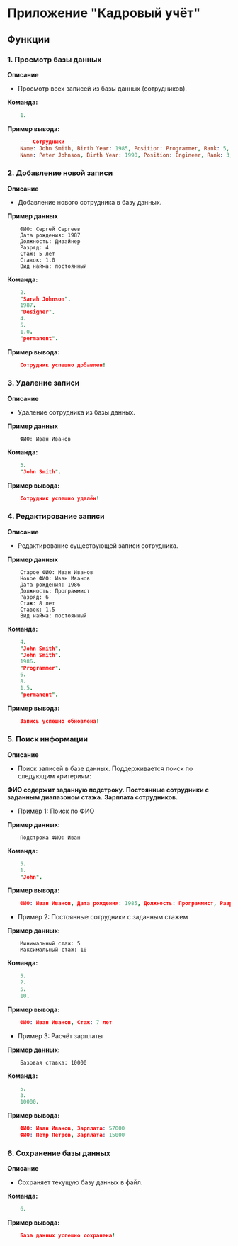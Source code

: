 # Приложение "Кадровый учёт"

## Функции

### 1. Просмотр базы данных

**Описание**
- Просмотр всех записей из базы данных (сотрудников).

**Команда:**

```prolog
    1.
```

**Пример вывода:**

```prolog
    --- Сотрудники ---
    Name: John Smith, Birth Year: 1985, Position: Programmer, Rank: 5, Experience: 7 years, Employment Rate: 1.0, Type: permanent  
    Name: Peter Johnson, Birth Year: 1990, Position: Engineer, Rank: 3, Experience: 2 years, Employment Rate: 0.5, Type: contractor  
```

### 2. Добавление новой записи

**Описание**
- Добавление нового сотрудника в базу данных.

**Пример данных**
```plaintext
    ФИО: Сергей Сергеев
    Дата рождения: 1987
    Должность: Дизайнер
    Разряд: 4
    Стаж: 5 лет
    Ставок: 1.0
    Вид найма: постоянный
```

**Команда:**

```prolog
    2.
    "Sarah Johnson".
    1987.
    "Designer".
    4.
    5.
    1.0.
    "permanent".
```

**Пример вывода:**

```prolog
    Сотрудник успешно добавлен!
```
### 3. Удаление записи

**Описание**
- Удаление сотрудника из базы данных.

**Пример данных**
```plaintext
    ФИО: Иван Иванов
```

**Команда:**
```prolog
    3.
    "John Smith".
```

**Пример вывода:**
```prolog
    Сотрудник успешно удалён!
```

### 4. Редактирование записи

**Описание**
- Редактирование существующей записи сотрудника.

**Пример данных**
```plaintext
    Старое ФИО: Иван Иванов
    Новое ФИО: Иван Иванов
    Дата рождения: 1986
    Должность: Программист
    Разряд: 6
    Стаж: 8 лет
    Ставок: 1.5
    Вид найма: постоянный
```

**Команда:**
```prolog
    4.
    "John Smith".
    "John Smith".
    1986.
    "Programmer".
    6.
    8.
    1.5.
    "permanent".
```

**Пример вывода:**
```prolog
    Запись успешно обновлена!
```

### 5. Поиск информации

**Описание**
- Поиск записей в базе данных. Поддерживается поиск по следующим критериям:


**ФИО содержит заданную подстроку.**
**Постоянные сотрудники с заданным диапазоном стажа.**
**Зарплата сотрудников.**

- Пример 1: Поиск по ФИО

**Пример данных:**

```plaintext
    Подстрока ФИО: Иван
```

**Команда:**
```prolog
    5.
    1.
    "John".
```

**Пример вывода:**
```prolog
    ФИО: Иван Иванов, Дата рождения: 1985, Должность: Программист, Разряд: 5, Стаж: 7 лет, Ставок: 1.0, Найм: постоянный
```

- Пример 2: Постоянные сотрудники с заданным стажем

**Пример данных:**
```plaintext
    Минимальный стаж: 5
    Максимальный стаж: 10
```

**Команда:**
```prolog
    5.
    2.
    5.
    10.
```

**Пример вывода:**
```prolog
    ФИО: Иван Иванов, Стаж: 7 лет
```

- Пример 3: Расчёт зарплаты

**Пример данных:**
```plaintext
    Базовая ставка: 10000
```

**Команда:**
```prolog
    5.
    3.
    10000.
```

**Пример вывода:**
```prolog
    ФИО: Иван Иванов, Зарплата: 57000
    ФИО: Петр Петров, Зарплата: 15000
```

### 6. Сохранение базы данных

**Описание**
- Сохраняет текущую базу данных в файл.

**Команда:**
```prolog
    6.
```

**Пример вывода:**
```prolog
    База данных успешно сохранена!
```
